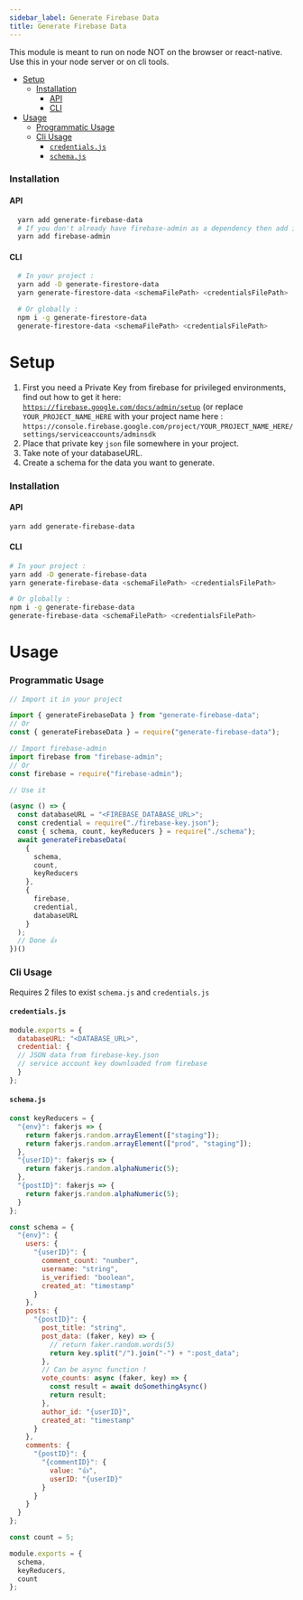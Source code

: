 ```yaml
---
sidebar_label: Generate Firebase Data
title: Generate Firebase Data
---
```


This module is meant to run on node NOT on the browser or react-native.  
Use this in your node server or on cli tools.

- [Setup](#setup)
    - [Installation](#installation)
      - [API](#api)
      - [CLI](#cli)
- [Usage](#usage)
    - [Programmatic Usage](#programmatic-usage)
    - [Cli Usage](#cli-usage)
      - [`credentials.js`](#credentialsjs)
      - [`schema.js`](#schemajs)

### Installation

#### API

```bash
  yarn add generate-firebase-data
  # If you don't already have firebase-admin as a dependency then add it too
  yarn add firebase-admin
```

#### CLI

```bash
  # In your project :
  yarn add -D generate-firestore-data
  yarn generate-firestore-data <schemaFilePath> <credentialsFilePath>

  # Or globally :
  npm i -g generate-firestore-data
  generate-firestore-data <schemaFilePath> <credentialsFilePath>
```

# Setup

1. First you need a Private Key from firebase for privileged environments, find out how to get it here: [`https://firebase.google.com/docs/admin/setup`](https://firebase.google.com/docs/admin/setup) \(or replace `YOUR_PROJECT_NAME_HERE` with your project name here : `https://console.firebase.google.com/project/YOUR_PROJECT_NAME_HERE/settings/serviceaccounts/adminsdk`
2. Place that private key `json` file somewhere in your project.
3. Take note of your databaseURL.
4. Create a schema for the data you want to generate.

### Installation

#### API

```bash
yarn add generate-firebase-data
```

#### CLI

```bash
# In your project :
yarn add -D generate-firebase-data
yarn generate-firebase-data <schemaFilePath> <credentialsFilePath>

# Or globally :
npm i -g generate-firebase-data
generate-firebase-data <schemaFilePath> <credentialsFilePath>
```




# Usage

### Programmatic Usage

```jsx
// Import it in your project

import { generateFirebaseData } from "generate-firebase-data";
// Or
const { generateFirebaseData } = require("generate-firebase-data");

// Import firebase-admin
import firebase from "firebase-admin";
// Or
const firebase = require("firebase-admin");

// Use it

(async () => {
  const databaseURL = "<FIREBASE_DATABASE_URL>";
  const credential = require("./firebase-key.json");
  const { schema, count, keyReducers } = require("./schema");
  await generateFirebaseData(
    {
      schema,
      count,
      keyReducers
    },
    {
      firebase,
      credential,
      databaseURL
    }
  );
  // Done 👍 
})()

```

>

### Cli Usage

Requires 2 files to exist `schema.js` and `credentials.js`

#### `credentials.js`

```javascript
module.exports = {
  databaseURL: "<DATABASE_URL>",
  credential: {
  // JSON data from firebase-key.json
  // service account key downloaded from firebase
  }
};
```

#### `schema.js`

```javascript
const keyReducers = {
  "{env}": fakerjs => {
    return fakerjs.random.arrayElement(["staging"]);
    return fakerjs.random.arrayElement(["prod", "staging"]);
  },
  "{userID}": fakerjs => {
    return fakerjs.random.alphaNumeric(5);
  },
  "{postID}": fakerjs => {
    return fakerjs.random.alphaNumeric(5);
  }
};

const schema = {
  "{env}": {
    users: {
      "{userID}": {
        comment_count: "number",
        username: "string",
        is_verified: "boolean",
        created_at: "timestamp"
      }
    },
    posts: {
      "{postID}": {
        post_title: "string",
        post_data: (faker, key) => {
          // return faker.random.words(5)
          return key.split("/").join("-") + ":post_data";
        },
        // Can be async function !
        vote_counts: async (faker, key) => {
          const result = await doSomethingAsync()
          return result;
        },
        author_id: "{userID}",
        created_at: "timestamp"
      }
    },
    comments: {
      "{postID}": {
        "{commentID}": {
          value: "👍",
          userID: "{userID}"
        }
      }
    }
  }
};

const count = 5;

module.exports = {
  schema,
  keyReducers,
  count
};

```

